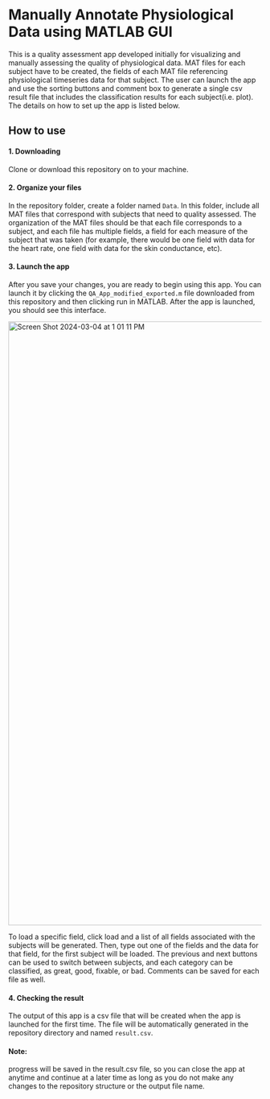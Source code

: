 # Manually Annotate Physiological Data using MATLAB GUI

This is a quality assessment app developed initially for visualizing and manually assessing the quality of physiological data. MAT files for each subject have to be created, the fields of each MAT file referencing physiological timeseries data for that subject. The user can launch the app and use the sorting buttons and comment box to generate a single csv result file that includes the classification results for each subject(i.e. plot). The details on how to set up the app is listed below. 

## How to use
#### 1. Downloading
Clone or download this repository on to your machine. 

#### 2. Organize your files
In the repository folder, create a folder named `Data`. In this folder, include all MAT files that correspond with subjects that need to quality assessed. The organization of the MAT files should be that each file corresponds to a subject, and each file has multiple fields, a field for each measure of the subject that was taken (for example, there would be one field with data for the heart rate, one field with data for the skin conductance, etc).


#### 3. Launch the app
After you save your changes, you are ready to begin using this app. You can launch it by clicking the `QA_App_modified_exported.m` file downloaded from this repository and then clicking run in MATLAB. After the app is launched, you should see this interface.

<img width="1201" alt="Screen Shot 2024-03-04 at 1 01 11 PM" src="https://github.com/RickReddy/physio_QA_manual/assets/40832092/b0c540bf-fc89-46a1-a872-f0af07ad5c48">


To load a specific field, click load and a list of all fields associated with the subjects will be generated. Then, type out one of the fields and the data for that field, for the first subject will be loaded. The previous and next buttons can be used to switch between subjects, and each category can be classified, as great, good, fixable, or bad. Comments can be saved for each file as well.

#### 4. Checking the result
The output of this app is a csv file that will be created when the app is launched for the first time. The file will be automatically generated in the repository directory and named `result.csv`. 

#### Note: 
progress will be saved in the result.csv file, so you can close the app at anytime and continue at a later time as long as you do not make any changes to the repository structure or the output file name. 
